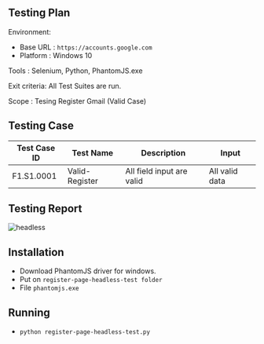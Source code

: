 ## Testing Plan
Environment:
- Base URL  : `https://accounts.google.com` 
- Platform  : Windows 10

Tools    : Selenium, Python, PhantomJS.exe

Exit criteria: All Test Suites are run.

Scope : Tesing Register Gmail (Valid Case)

## Testing Case
| Test  Case ID | Test Name                                    | Description                                     | Input                                      |
|---------------|----------------------------------------------|-------------------------------------------------|--------------------------------------------|
| F1.S1.0001    | Valid-Register                               | All field input are valid                       | All valid data                             |
## Testing Report
![headless](https://cloud.githubusercontent.com/assets/19463315/17880799/9afb25f6-6929-11e6-9458-0e5f00df2486.PNG)

## Installation
* Download PhantomJS driver for windows. 
* Put on `register-page-headless-test folder`
* File `phantomjs.exe`

## Running
* `python register-page-headless-test.py`

